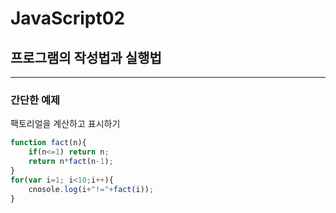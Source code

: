 # JavaScript02

## 프로그램의 작성법과 실행법

---

### 간단한 예제

팩토리얼을 계산하고 표시하기

```javascript
function fact(n){
    if(n<=1) return n;
    return n*fact(n-1);
}
for(var i=1; i<10;i++){
    cnosole.log(i+"!="+fact(i));
}
```